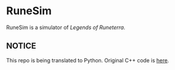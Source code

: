 # RuneSim

RuneSim is a simulator of *Legends of Runeterra*.

## NOTICE
This repo is being translated to Python. Original C++ code is [here](./legacy).